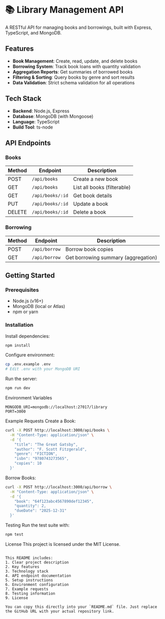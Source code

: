 # 📚 Library Management API

A RESTful API for managing books and borrowings, built with Express, TypeScript, and MongoDB.

## Features

- **Book Management**: Create, read, update, and delete books
- **Borrowing System**: Track book loans with quantity validation
- **Aggregation Reports**: Get summaries of borrowed books
- **Filtering & Sorting**: Query books by genre and sort results
- **Data Validation**: Strict schema validation for all operations

## Tech Stack

- **Backend**: Node.js, Express
- **Database**: MongoDB (with Mongoose)
- **Language**: TypeScript
- **Build Tool**: ts-node

## API Endpoints

### Books
| Method | Endpoint          | Description                          |
|--------|-------------------|--------------------------------------|
| POST   | `/api/books`      | Create a new book                    |
| GET    | `/api/books`      | List all books (filterable)          |
| GET    | `/api/books/:id`  | Get book details                     |
| PUT    | `/api/books/:id`  | Update a book                        |
| DELETE | `/api/books/:id`  | Delete a book                        |

### Borrowing
| Method | Endpoint          | Description                          |
|--------|-------------------|--------------------------------------|
| POST   | `/api/borrow`     | Borrow book copies                   |
| GET    | `/api/borrow`     | Get borrowing summary (aggregation)  |

## Getting Started

### Prerequisites
- Node.js (v16+)
- MongoDB (local or Atlas)
- npm or yarn

### Installation
Install dependencies:

```bash
npm install
```
Configure environment:

```bash
cp .env.example .env
# Edit .env with your MongoDB URI
```
Run the server:

```bash
npm run dev
```
Environment Variables
```text
MONGODB_URI=mongodb://localhost:27017/library
PORT=3000
```
Example Requests
Create a Book:

```bash
curl -X POST http://localhost:3000/api/books \
  -H "Content-Type: application/json" \
  -d '{
    "title": "The Great Gatsby",
    "author": "F. Scott Fitzgerald",
    "genre": "FICTION",
    "isbn": "9780743273565",
    "copies": 10
  }'
  ```
  Borrow Books:

```bash
curl -X POST http://localhost:3000/api/borrow \
  -H "Content-Type: application/json" \
  -d '{
    "book": "64f123abc4567890def12345",
    "quantity": 2,
    "dueDate": "2025-12-31"
  }'
  ```
  Testing
Run the test suite with:

```bash
npm test
```

License
This project is licensed under the MIT License.

```text

This README includes:
1. Clear project description
2. Key features
3. Technology stack
4. API endpoint documentation
5. Setup instructions
6. Environment configuration
7. Example requests
8. Testing information
9. License

You can copy this directly into your `README.md` file. Just replace the GitHub URL with your actual repository link.
```